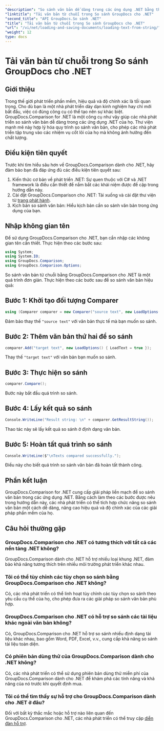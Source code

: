 ```yaml
---
"description": "So sánh văn bản dễ dàng trong các ứng dụng .NET bằng thư viện GroupDocs.Comparison. Nâng cao hiệu quả và độ chính xác với tích hợp liền mạch."
"linktitle": "Tải văn bản từ chuỗi trong So sánh GroupDocs cho .NET"
"second_title": "API GroupDocs.So sánh .NET"
"title": "Tải văn bản từ chuỗi trong So sánh GroupDocs cho .NET"
"url": "/vi/net/loading-and-saving-documents/loading-text-from-string/"
"weight": 12
type: docs
---
```

# Tải văn bản từ chuỗi trong So sánh GroupDocs cho .NET

## Giới thiệu
Trong thế giới phát triển phần mềm, hiệu quả và độ chính xác là tối quan trọng. Cho dù bạn là một nhà phát triển dày dạn kinh nghiệm hay chỉ mới bắt đầu, việc có đúng công cụ có thể tạo nên sự khác biệt. GroupDocs.Comparison for .NET là một công cụ như vậy giúp các nhà phát triển so sánh văn bản dễ dàng trong các ứng dụng .NET của họ. Thư viện mạnh mẽ này hợp lý hóa quy trình so sánh văn bản, cho phép các nhà phát triển tập trung vào các nhiệm vụ cốt lõi của họ mà không ảnh hưởng đến chất lượng.
## Điều kiện tiên quyết
Trước khi tìm hiểu sâu hơn về GroupDocs.Comparison dành cho .NET, hãy đảm bảo bạn đã đáp ứng đủ các điều kiện tiên quyết sau:
1. Kiến thức cơ bản về phát triển .NET: Sự quen thuộc với C# và .NET framework là điều cần thiết để nắm bắt các khái niệm được đề cập trong hướng dẫn này.
2. Cài đặt GroupDocs.Comparison cho .NET: Tải xuống và cài đặt thư viện từ [trang phát hành](https://releases.groupdocs.com/comparison/net/).
3. Kịch bản so sánh văn bản: Hiểu kịch bản cần so sánh văn bản trong ứng dụng của bạn.

## Nhập không gian tên
Để sử dụng GroupDocs.Comparison cho .NET, bạn cần nhập các không gian tên cần thiết. Thực hiện theo các bước sau:

```csharp
using System;
using System.IO;
using GroupDocs.Comparison;
using GroupDocs.Comparison.Options;
```
So sánh văn bản từ chuỗi bằng GroupDocs.Comparison cho .NET là một quá trình đơn giản. Thực hiện theo các bước sau để so sánh văn bản hiệu quả:
## Bước 1: Khởi tạo đối tượng Comparer
```csharp
using (Comparer comparer = new Comparer("source text", new LoadOptions() { LoadText = true }))
```
Đảm bảo thay thế `"source text"` với văn bản thực tế mà bạn muốn so sánh.
## Bước 2: Thêm văn bản thứ hai để so sánh
```csharp
comparer.Add("target text", new LoadOptions() { LoadText = true });
```
Thay thế `"target text"` với văn bản bạn muốn so sánh.
## Bước 3: Thực hiện so sánh
```csharp
comparer.Compare();
```
Bước này bắt đầu quá trình so sánh.
## Bước 4: Lấy kết quả so sánh
```csharp
Console.WriteLine("Result string: \n" + comparer.GetResultString());
```
Thao tác này sẽ lấy kết quả so sánh ở định dạng văn bản.
## Bước 5: Hoàn tất quá trình so sánh
```csharp
Console.WriteLine($"\nTexts compared successfully.");
```
Điều này cho biết quá trình so sánh văn bản đã hoàn tất thành công.

## Phần kết luận
GroupDocs.Comparison for .NET cung cấp giải pháp liền mạch để so sánh văn bản trong các ứng dụng .NET. Bằng cách làm theo các bước được nêu trong hướng dẫn này, các nhà phát triển có thể tích hợp chức năng so sánh văn bản một cách dễ dàng, nâng cao hiệu quả và độ chính xác của các giải pháp phần mềm của họ.
## Câu hỏi thường gặp
### GroupDocs.Comparison cho .NET có tương thích với tất cả các nền tảng .NET không?
GroupDocs.Comparison dành cho .NET hỗ trợ nhiều loại khung .NET, đảm bảo khả năng tương thích trên nhiều môi trường phát triển khác nhau.
### Tôi có thể tùy chỉnh các tùy chọn so sánh bằng GroupDocs.Comparison cho .NET không?
Có, các nhà phát triển có thể linh hoạt tùy chỉnh các tùy chọn so sánh theo yêu cầu cụ thể của họ, cho phép đưa ra các giải pháp so sánh văn bản phù hợp.
### GroupDocs.Comparison cho .NET có hỗ trợ so sánh các tài liệu khác ngoài văn bản không?
Có, GroupDocs.Comparison cho .NET hỗ trợ so sánh nhiều định dạng tài liệu khác nhau, bao gồm Word, PDF, Excel, v.v., cung cấp khả năng so sánh tài liệu toàn diện.
### Có phiên bản dùng thử của GroupDocs.Comparison dành cho .NET không?
Có, các nhà phát triển có thể sử dụng phiên bản dùng thử miễn phí của GroupDocs.Comparison dành cho .NET để khám phá các tính năng và khả năng của nó trước khi quyết định mua.
### Tôi có thể tìm thấy sự hỗ trợ cho GroupDocs.Comparison dành cho .NET ở đâu?
Đối với bất kỳ thắc mắc hoặc hỗ trợ nào liên quan đến GroupDocs.Comparison cho .NET, các nhà phát triển có thể truy cập [diễn đàn hỗ trợ](https://forum.groupdocs.com/c/comparison/12).